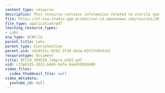 ```yaml
---
content_type: resource
description: This resource contains information related to sterile spatula.
file: https://ol-ocw-studio-app-production.s3.amazonaws.com/courses/20-109-laboratory-fundamentals-in-biological-engineering-spring-2010/c13e01d53532b606bafe6ae45b5bbb00_MIT20_109S10_labpre_m3d3.pdf
file_type: application/pdf
learning_resource_types:
- Labs
ocw_type: OCWFile
parent_title: Labs
parent_type: CourseSection
parent_uid: c810141c-0282-3f29-da2a-83f1fe93dcb1
resourcetype: Document
title: MIT20_109S10_labpre_m3d3.pdf
uid: c13e01d5-3532-b606-bafe-6ae45b5bbb00
video_files:
  video_thumbnail_file: null
video_metadata:
  youtube_id: null
---
```

